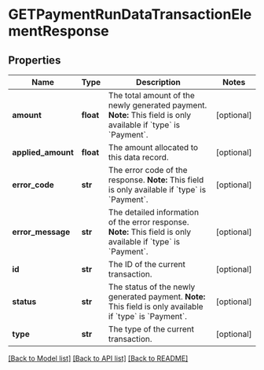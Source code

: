 # GETPaymentRunDataTransactionElementResponse

## Properties
Name | Type | Description | Notes
------------ | ------------- | ------------- | -------------
**amount** | **float** | The total amount of the newly generated payment.  **Note:** This field is only available if &#x60;type&#x60; is &#x60;Payment&#x60;.  | [optional] 
**applied_amount** | **float** | The amount allocated to this data record.  | [optional] 
**error_code** | **str** | The error code of the response.  **Note:** This field is only available if &#x60;type&#x60; is &#x60;Payment&#x60;.  | [optional] 
**error_message** | **str** | The detailed information of the error response.  **Note:** This field is only available if &#x60;type&#x60; is &#x60;Payment&#x60;.  | [optional] 
**id** | **str** | The ID of the current transaction.  | [optional] 
**status** | **str** | The status of the newly generated payment.  **Note:** This field is only available if &#x60;type&#x60; is &#x60;Payment&#x60;.  | [optional] 
**type** | **str** | The type of the current transaction.  | [optional] 

[[Back to Model list]](../README.md#documentation-for-models) [[Back to API list]](../README.md#documentation-for-api-endpoints) [[Back to README]](../README.md)


